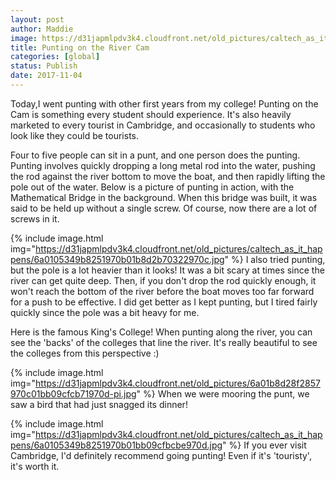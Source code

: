 ```yaml
---
layout: post
author: Maddie
image: https://d31japmlpdv3k4.cloudfront.net/old_pictures/caltech_as_it_happens/6a0105349b8251970b01bb09cfbce9970d.jpg
title: Punting on the River Cam
categories: [global]
status: Publish
date: 2017-11-04
---
```


Today,I went punting with other first years from my college! Punting on the Cam is something every student should experience. It's also heavily marketed to every tourist in Cambridge, and occasionally to students who look like they could be tourists.

Four to five people can sit in a punt, and one person does the punting. Punting involves quickly dropping a long metal rod into the water, pushing the rod against the river bottom to move the boat, and then rapidly lifting the pole out of the water. Below is a picture of punting in action, with the Mathematical Bridge in the background. When this bridge was built, it was said to be held up without a single screw. Of course, now there are a lot of screws in it.


{% include image.html img="https://d31japmlpdv3k4.cloudfront.net/old_pictures/caltech_as_it_happens/6a0105349b8251970b01b8d2b70322970c.jpg" %}
I also tried punting, but the pole is a lot heavier than it looks! It was a bit scary at times since the river can get quite deep. Then, if you don't drop the rod quickly enough, it won't reach the bottom of the river before the boat moves too far forward for a push to be effective. I did get better as I kept punting, but I tired fairly quickly since the pole was a bit heavy for me.

Here is the famous King's College! When punting along the river, you can see the 'backs' of the colleges that line the river. It's really beautiful to see the colleges from this perspective :)


{% include image.html img="https://d31japmlpdv3k4.cloudfront.net/old_pictures/6a01b8d28f2857970c01bb09cfcb71970d-pi.jpg" %}
When we were mooring the punt, we saw a bird that had just snagged its dinner!


{% include image.html img="https://d31japmlpdv3k4.cloudfront.net/old_pictures/caltech_as_it_happens/6a0105349b8251970b01bb09cfbcbe970d.jpg" %}
If you ever visit Cambridge, I'd definitely recommend going punting! Even if it's 'touristy', it's worth it.

